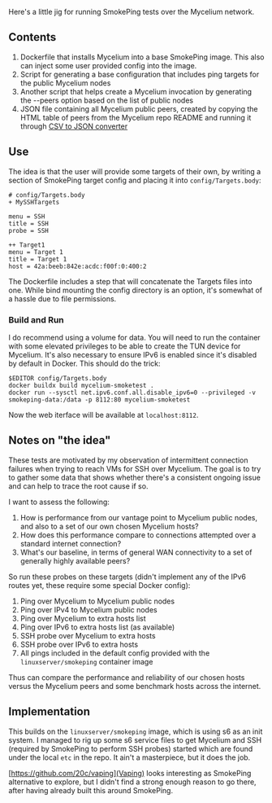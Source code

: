 Here's a little jig for running SmokePing tests over the Mycelium network.

## Contents

1. Dockerfile that installs Mycelium into a base SmokePing image. This also can inject some user provided config into the image.
2. Script for generating a base configuration that includes ping targets for the public Mycelium nodes
3. Another script that helps create a Mycelium invocation by generating the --peers option based on the list of public nodes
4. JSON file containing all Mycelium public peers, created by copying the HTML table of peers from the Mycelium repo README and running it through [CSV to JSON converter](https://www.convertcsv.com/csv-to-json.htm)

## Use

The idea is that the user will provide some targets of their own, by writing a section of SmokePing target config and placing it into `config/Targets.body`:

```
# config/Targets.body
+ MySSHTargets

menu = SSH
title = SSH
probe = SSH

++ Target1
menu = Target 1
title = Target 1
host = 42a:beeb:842e:acdc:f00f:0:400:2
```

The Dockerfile includes a step that will concatenate the Targets files into one. While bind mounting the config directory is an option, it's somewhat of a hassle due to file permissions.

### Build and Run

I do recommend using a volume for data. You will need to run the container with some elevated privileges to be able to create the TUN device for Mycelium. It's also necessary to ensure IPv6 is enabled since it's disabled by default in Docker. This should do the trick:

```
$EDITOR config/Targets.body
docker buildx build mycelium-smoketest .
docker run --sysctl net.ipv6.conf.all.disable_ipv6=0 --privileged -v smokeping-data:/data -p 8112:80 mycelium-smoketest
```

Now the web iterface will be available at `localhost:8112`.

## Notes on "the idea"

These tests are motivated by my observation of intermittent connection failures when trying to reach VMs for SSH over Mycelium. The goal is to try to gather some data that shows whether there's a consistent ongoing issue and can help to trace the root cause if so.

I want to assess the following:

1. How is performance from our vantage point to Mycelium public nodes, and also to a set of our own chosen Mycelium hosts?
2. How does this performance compare to connections attempted over a standard internet connection?
3. What's our baseline, in terms of general WAN connectivity to a set of generally highly available peers?

So run these probes on these targets (didn't implement any of the IPv6 routes yet, these require some special Docker config):

1. Ping over Mycelium to Mycelium public nodes
2. Ping over IPv4 to Mycelium public nodes
3. Ping over Mycelium to extra hosts list
4. Ping over IPv6 to extra hosts list (as available)
5. SSH probe over Mycelium to extra hosts
6. SSH probe over IPv6 to extra hosts
7. All pings included in the default config provided with the `linuxserver/smokeping` container image

Thus can compare the performance and reliability of our chosen hosts versus the Mycelium peers and some benchmark hosts across the internet.

## Implementation

This builds on the `linuxserver/smokeping` image, which is using s6 as an init system. I managed to rig up some s6 service files to get Mycelium and SSH (required by SmokePing to perform SSH probes) started which are found under the local `etc` in the repo. It ain't a masterpiece, but it does the job.

[https://github.com/20c/vaping](Vaping) looks interesting as SmokePing alternative to explore, but I didn't find a strong enough reason to go there, after having already built this around SmokePing.
